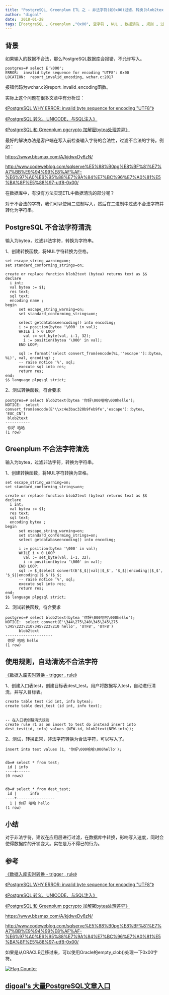 ```yaml
---
title: "PostgreSQL, Greenplum ETL 之 - 非法字符(如0x00)过滤、转换(blob2text, bytea2text)"
author: "digoal"
date:  2018-01-28
tags: [PostgreSQL , Greenplum ,"0x00", 空字符 , NUL , 数据清洗 , 规则 , 过滤 , 非法字符]
---
```

## 背景     
如果输入的数据不合法，那么PostgreSQL数据库会报错，不允许写入。  
  
```  
postgres=# select E'\000';  
ERROR:  invalid byte sequence for encoding "UTF8": 0x00  
LOCATION:  report_invalid_encoding, wchar.c:2017  
```  
  
报错代码为wchar.c的report_invalid_encoding函数。  
  
实际上这个问题在很多文章中有分析过：  
  
[《PostgreSQL WHY ERROR: invalid byte sequence for encoding "UTF8"》](../201212/20121228_01.md)    
  
[《PostgreSQL 转义、UNICODE、与SQL注入》](../201704/20170402_01.md)    
  
[《PostgreSQL 和 Greenplum pgcrypto 加解密bytea处理差异》](../201710/20171012_01.md)    
  
最好的解决办法是客户端在写入前检查输入字符的合法性，过滤不合法的字符。例如：  
  
https://www.bbsmax.com/A/kjdwxDy6zN/  
  
http://www.codeweblog.com/sqlserve%E5%88%B0pg%E8%BF%81%E7%A7%BB%E9%94%99%E8%AF%AF-%E6%97%A0%E6%95%88%E7%9A%84%E7%BC%96%E7%A0%81%E5%BA%8F%E5%88%97-utf8-0x00/  
  
在数据库中，有没有方法实现ETL中数据清洗的部分呢？  
  
对于不合法的字符，我们可以使用二进制写入，然后在二进制中过滤不合法字符并转化为字符串。  
  
## PostgreSQL 不合法字符清洗  
输入为bytea，过滤非法字符，转换为字符串。  
  
1、创建转换函数，将NUL字符转换为空格。  
  
```  
set escape_string_warning=on;  
set standard_conforming_strings=on;  
  
create or replace function blob2text (bytea) returns text as $$  
declare  
  i int;  
  val bytea := $1;  
  res text;  
  sql text;  
  encoding name ;  
begin  
      set escape_string_warning=on;  
      set standard_conforming_strings=on;  
  
      select getdatabaseencoding() into encoding;  
      i := position(bytea '\000' in val);  
      WHILE i > 0 LOOP  
        val := set_byte(val, i-1, 32);  
        i := position(bytea '\000' in val);  
      END LOOP;  
        
      sql := format('select convert_from(encode(%L,''escape'')::bytea, %L)', val, encoding) ;  
      -- raise notice '%', sql;  
      execute sql into res;  
      return res;  
end;  
$$ language plpgsql strict;  
```  
  
2、测试转换函数，符合要求  
  
```  
postgres=# select blob2text(bytea '你好\000哈哈\000hello');  
NOTICE:  select convert_from(encode(E'\\xc4e3bac320b9feb9fe','escape')::bytea, 'EUC_CN')  
 blob2text   
-----------  
 你好 哈哈  
(1 row)  
```  
  
## Greenplum 不合法字符清洗  
输入为bytea，过滤非法字符，转换为字符串。  
  
1、创建转换函数，将NUL字符转换为空格。  
  
```  
set escape_string_warning=on;  
set standard_conforming_strings=on;  
  
create or replace function blob2text (bytea) returns text as $$  
declare  
  i int;  
  val bytea := $1;  
  res text;  
  sql text;  
  encoding bytea ;  
begin  
      set escape_string_warning=on;  
      set standard_conforming_strings=on;  
      select getdatabaseencoding() into encoding;  
  
      i := position(bytea '\000' in val);  
      WHILE i > 0 LOOP  
        val := set_byte(val, i-1, 32);  
        i := position(bytea '\000' in val);  
      END LOOP;  
      sql := $_$select convert(E'$_$||val||$_$', '$_$||encoding||$_$', '$_$||encoding||$_$')$_$;  
      -- raise notice '%', sql;  
      execute sql into res;  
      return res;  
end;  
$$ language plpgsql strict;  
```  
  
2、测试转换函数，符合要求  
  
```  
postgres=# select blob2text(bytea '你好\000哈哈\000hello');  
NOTICE:  select convert(E'\344\275\240\345\245\275 \345\223\210\345\223\210 hello', 'UTF8', 'UTF8')  
      blob2text        
---------------------  
 你好 哈哈 hello  
(1 row)  
```  
  
## 使用规则，自动清洗不合法字符  
[《数据入库实时转换 - trigger , rule》](../201706/20170619_02.md)    
  
1、创建入口表test，创建目标表dest_test。用户将数据写入test，自动进行清洗，并写入目标表。  
  
  
```  
create table test (id int, info bytea);  
create table dest_test (id int, info text);  
  
  
-- 在入口表创建清洗规则  
create rule r1 as on insert to test do instead insert into dest_test(id, info) values (NEW.id, blob2text(NEW.info));  
```  
  
2、测试，转换正常，非法字符转换为合法字符，可以写入了。  
  
```  
insert into test values (1, '你好\000哈哈\000hello');  
  
  
db=# select * from test;  
 id | info   
----+------  
(0 rows)  
  
  
db=# select * from dest_test;  
 id |      info         
----+-----------------  
  1 | 你好 哈哈 hello  
(1 row)  
```  
  
## 小结  
对于非法字符，建议在应用层进行过滤，在数据库中转换，影响写入速度，同时会使得数据库的开销变大。实在是万不得已的行为。  
  
## 参考  
[《数据入库实时转换 - trigger , rule》](../201706/20170619_02.md)    
  
[《PostgreSQL WHY ERROR: invalid byte sequence for encoding "UTF8"》](../201212/20121228_01.md)    
  
[《PostgreSQL 转义、UNICODE、与SQL注入》](../201704/20170402_01.md)    
  
[《PostgreSQL 和 Greenplum pgcrypto 加解密bytea处理差异》](../201710/20171012_01.md)    
  
https://www.bbsmax.com/A/kjdwxDy6zN/  
  
http://www.codeweblog.com/sqlserve%E5%88%B0pg%E8%BF%81%E7%A7%BB%E9%94%99%E8%AF%AF-%E6%97%A0%E6%95%88%E7%9A%84%E7%BC%96%E7%A0%81%E5%BA%8F%E5%88%97-utf8-0x00/  
  
如果是从ORACLE迁移过来，可以使用Oracle的empty_clob()处理一下0x00字符。   
  
<a rel="nofollow" href="http://info.flagcounter.com/h9V1"  ><img src="http://s03.flagcounter.com/count/h9V1/bg_FFFFFF/txt_000000/border_CCCCCC/columns_2/maxflags_12/viewers_0/labels_0/pageviews_0/flags_0/"  alt="Flag Counter"  border="0"  ></a>  
  
  
  
  
  
  
## [digoal's 大量PostgreSQL文章入口](https://github.com/digoal/blog/blob/master/README.md "22709685feb7cab07d30f30387f0a9ae")
  

